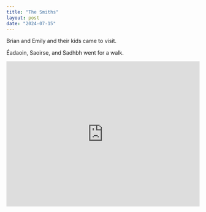 ```yaml
---
title: "The Smiths"
layout: post
date: "2024-07-15"
---
```


Brian and Emily and their kids came to visit.

Éadaoin, Saoirse, and Sadhbh went for a walk.

<div style="padding:75% 0 0 0;position:relative;"><iframe src="https://player.vimeo.com/video/1004051540?badge=0&amp;autopause=0&amp;player_id=0&amp;app_id=58479" frameborder="0" allow="autoplay; fullscreen; picture-in-picture; clipboard-write" style="position:absolute;top:0;left:0;width:100%;height:100%;" title="smiths"></iframe></div><script src="https://player.vimeo.com/api/player.js"></script>
